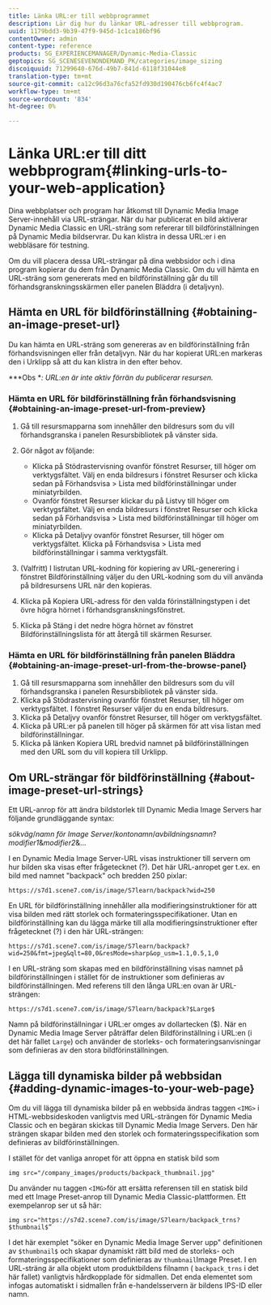 ```yaml
---
title: Länka URL:er till webbprogrammet
description: Lär dig hur du länkar URL-adresser till webbprogram.
uuid: 1179bdd3-9b39-47f9-945d-1c1ca186bf96
contentOwner: admin
content-type: reference
products: SG_EXPERIENCEMANAGER/Dynamic-Media-Classic
geptopics: SG_SCENESEVENONDEMAND_PK/categories/image_sizing
discoiquuid: 71299640-676d-49b7-841d-6118f31044e8
translation-type: tm+mt
source-git-commit: ca12c96d3a76cfa52fd930d190476cb6fc4f4ac7
workflow-type: tm+mt
source-wordcount: '834'
ht-degree: 0%

---
```



# Länka URL:er till ditt webbprogram{#linking-urls-to-your-web-application}

Dina webbplatser och program har åtkomst till Dynamic Media Image Server-innehåll via URL-strängar. När du har publicerat en bild aktiverar Dynamic Media Classic en URL-sträng som refererar till bildförinställningen på Dynamic Media bildservrar. Du kan klistra in dessa URL:er i en webbläsare för testning.

Om du vill placera dessa URL-strängar på dina webbsidor och i dina program kopierar du dem från Dynamic Media Classic. Om du vill hämta en URL-sträng som genererats med en bildförinställning går du till förhandsgranskningsskärmen eller panelen Bläddra (i detaljvyn).

## Hämta en URL för bildförinställning {#obtaining-an-image-preset-url}

Du kan hämta en URL-sträng som genereras av en bildförinställning från förhandsvisningen eller från detaljvyn. När du har kopierat URL:en markeras den i Urklipp så att du kan klistra in den efter behov.

***Obs **: URL:en är inte aktiv förrän du publicerar resursen.*

### Hämta en URL för bildförinställning från förhandsvisning {#obtaining-an-image-preset-url-from-preview}

1. Gå till resursmapparna som innehåller den bildresurs som du vill förhandsgranska i panelen Resursbibliotek på vänster sida.
1. Gör något av följande:

   * Klicka på Stödrastervisning ovanför fönstret Resurser, till höger om verktygsfältet. Välj en enda bildresurs i fönstret Resurser och klicka sedan på Förhandsvisa > Lista med bildförinställningar under miniatyrbilden.
   * Ovanför fönstret Resurser klickar du på Listvy till höger om verktygsfältet. Välj en enda bildresurs i fönstret Resurser och klicka sedan på Förhandsvisa > Lista med bildförinställningar till höger om miniatyrbilden.
   * Klicka på Detaljvy ovanför fönstret Resurser, till höger om verktygsfältet. Klicka på Förhandsvisa > Lista med bildförinställningar i samma verktygsfält.

1. (Valfritt) I listrutan URL-kodning för kopiering av URL-generering i fönstret Bildförinställning väljer du den URL-kodning som du vill använda på bildresursens URL när den kopieras.
1. Klicka på Kopiera URL-adress för den valda förinställningstypen i det övre högra hörnet i förhandsgranskningsfönstret.
1. Klicka på Stäng i det nedre högra hörnet av fönstret Bildförinställningslista för att återgå till skärmen Resurser.

### Hämta en URL för bildförinställning från panelen Bläddra {#obtaining-an-image-preset-url-from-the-browse-panel}

1. Gå till resursmapparna som innehåller den bildresurs som du vill förhandsgranska i panelen Resursbibliotek på vänster sida.
1. Klicka på Stödrastervisning ovanför fönstret Resurser, till höger om verktygsfältet. I fönstret Resurser väljer du en enda bildresurs.
1. Klicka på Detaljvy ovanför fönstret Resurser, till höger om verktygsfältet.
1. Klicka på URL:er på panelen till höger på skärmen för att visa listan med bildförinställningar.
1. Klicka på länken Kopiera URL bredvid namnet på bildförinställningen med den URL som du vill kopiera till Urklipp.

## Om URL-strängar för bildförinställning {#about-image-preset-url-strings}

Ett URL-anrop för att ändra bildstorlek till Dynamic Media Image Servers har följande grundläggande syntax:

*sökväg*/*namn för Image Server*/*kontonamn*/*avbildningsnamn*?*modifier1*&amp;*modifier2*&amp;...

I en Dynamic Media Image Server-URL visas instruktioner till servern om hur bilden ska visas efter frågetecknet (?). Det här URL-anropet ger t.ex. en bild med namnet &quot;backpack&quot; och bredden 250 pixlar:

```as3
https://s7d1.scene7.com/is/image/S7learn/backpack?wid=250
```

En URL för bildförinställning innehåller alla modifieringsinstruktioner för att visa bilden med rätt storlek och formateringsspecifikationer. Utan en bildförinställning kan du lägga märke till alla modifieringsinstruktioner efter frågetecknet (?) i den här URL-strängen:

```as3
https://s7d1.scene7.com/is/image/S7learn/backpack?wid=250&fmt=jpeg&qlt=80,0&resMode=sharp&op_usm=1.1,0.5,1,0
```

I en URL-sträng som skapas med en bildförinställning visas namnet på bildförinställningen i stället för de instruktioner som definieras av bildförinställningen. Med referens till den långa URL:en ovan är URL-strängen:

```as3
https://s7d1.scene7.com/is/image/S7learn/backpack?$Large$
```

Namn på bildförinställningar i URL:er omges av dollartecken ($). När en Dynamic Media Image Server påträffar delen Bildförinställning i URL:en (i det här fallet `Large`) och använder de storleks- och formateringsanvisningar som definieras av den stora bildförinställningen.

## Lägga till dynamiska bilder på webbsidan {#adding-dynamic-images-to-your-web-page}

Om du vill lägga till dynamiska bilder på en webbsida ändras taggen `<IMG>` i HTML-webbsideskoden vanligtvis med URL-strängen för Dynamic Media Classic och en begäran skickas till Dynamic Media Image Servers. Den här strängen skapar bilden med den storlek och formateringsspecifikation som definieras av bildförinställningen.

I stället för det vanliga anropet för att öppna en statisk bild som

```as3
img src="/company_images/products/backpack_thumbnail.jpg"
```

Du använder nu taggen `<IMG>`för att ersätta referensen till en statisk bild med ett Image Preset-anrop till Dynamic Media Classic-plattformen. Ett exempelanrop ser ut så här:

```as3
img src="https://s7d2.scene7.com/is/image/S7learn/backpack_trns?$thumbnail$”
```

I det här exemplet &quot;söker en Dynamic Media Image Server upp&quot; definitionen av `$thumbnail$` och skapar dynamiskt rätt bild med de storleks- och formateringsspecifikationer som definieras av `thumbnail`Image Preset. I en URL-sträng är alla objekt utom produktbildens filnamn ( `backpack_trns` i det här fallet) vanligtvis hårdkopplade för sidmallen. Det enda elementet som infogas automatiskt i sidmallen från e-handelsservern är bildens IPS-ID eller namn.
